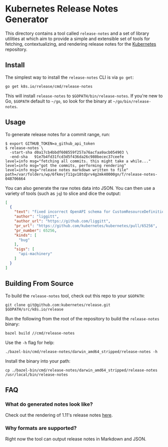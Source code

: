 # Kubernetes Release Notes Generator

This directory contains a tool called `release-notes` and a set of library utilities at which aim to provide a simple and extensible set of tools for fetching, contextualizing, and rendering release notes for the [Kubernetes](https://github.com/kubernetes/kubernetes) repository.

## Install

The simplest way to install the `release-notes` CLI is via `go get`:

```
go get k8s.io/release/cmd/release-notes
```

This will install `release-notes` to `$GOPATH/bin/release-notes`. If you're new to Go, `$GOPATH` default to `~/go`, so look for the binary at `~/go/bin/release-notes`.

## Usage

To generate release notes for a commit range, run:

```
$ export GITHUB_TOKEN=a_github_api_token
$ release-notes \
  -start-sha d0a17cb4bbdf608559f257a76acfaa9acb054903 \
  -end-sha   91e7b4fd31fcd3d5f436da26c980becec37ceefe
level=info msg="fetching all commits. this might take a while..."
level=info msg="got the commits, performing rendering"
level=info msg="release notes markdown written to file" path=/var/folders/wp/6fkmvjf11gv18tdprv4g2mk40000gn/T/release-notes-048706664
```

You can also generate the raw notes data into JSON. You can then use a variety of tools (such as `jq`) to slice and dice the output:

```json
[
  {
    "text": "fixed incorrect OpenAPI schema for CustomResourceDefinition objects",
    "author": "liggitt",
    "author_url": "https://github.com/liggitt",
    "pr_url": "https://github.com/kubernetes/kubernetes/pull/65256",
    "pr_number": 65256,
    "kinds": [
      "bug"
    ],
    "sigs": [
      "api-machinery"
    ]
  }
]
```

## Building From Source

To build the `release-notes` tool, check out this repo to your `$GOPATH`:

```
git clone git@github.com:kubernetes/release.git $GOPATH/src/k8s.io/release
```

Run the following from the root of the repository to build the `release-notes` binary:

```
bazel build //cmd/release-notes
```

Use the `-h` flag for help:

```
./bazel-bin/cmd/release-notes/darwin_amd64_stripped/release-notes -h
```

Install the binary into your path:

```
cp ./bazel-bin/cmd/release-notes/darwin_amd64_stripped/release-notes /usr/local/bin/release-notes
```


## FAQ

### What do generated notes look like?

Check out the rendering of 1.11's release notes [here](https://gist.github.com/marpaia/acfdb889f362195bb683e9e09ce196bc).

### Why formats are supported?

Right now the tool can output release notes in Markdown and JSON.
